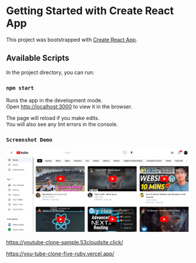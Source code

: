 # Getting Started with Create React App

This project was bootstrapped with [Create React App](https://github.com/facebook/create-react-app).

## Available Scripts

In the project directory, you can run:

### `npm start`

Runs the app in the development mode.\
Open [http://localhost:3000](http://localhost:3000) to view it in the browser.

The page will reload if you make edits.\
You will also see any lint errors in the console.

### `Screenshot Demo`

<img src='./public/screen-youtube-github.png' />

https://youtube-clone-sample.53cloudsite.click/

https://you-tube-clone-five-ruby.vercel.app/
